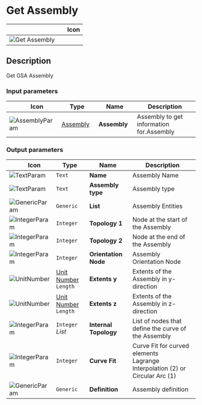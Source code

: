 # Get Assembly
<!--- This file has been auto-generated, do not change it manually! Edit the generator here: https://github.com/arup-group/GSA-Grasshopper/tree/main/DocsGeneration --->

|<img width="150"/> Icon |
| ----------- |
|![Get Assembly](./images/GetAssembly.png) |

## Description

Get GSA Assembly

### Input parameters

|<img width="20"/> Icon |<img width="200"/> Type |<img width="200"/> Name |<img width="1000"/> Description |
| ----------- | ----------- | ----------- | ----------- |
|![AssemblyParam](./images/AssemblyParam.png) |[Assembly](gsagh-assembly-parameter.md) |**Assembly** |Assembly to get information for.Assembly |

### Output parameters

|<img width="20"/> Icon |<img width="200"/> Type |<img width="200"/> Name |<img width="1000"/> Description |
| ----------- | ----------- | ----------- | ----------- |
|![TextParam](./images/TextParam.png) |`Text` |**Name** |Assembly Name |
|![TextParam](./images/TextParam.png) |`Text` |**Assembly type** |Assembly type |
|![GenericParam](./images/GenericParam.png) |`Generic` |**List** |Assembly Entities |
|![IntegerParam](./images/IntegerParam.png) |`Integer` |**Topology 1** |Node at the start of the Assembly |
|![IntegerParam](./images/IntegerParam.png) |`Integer` |**Topology 2** |Node at the end of the Assembly |
|![IntegerParam](./images/IntegerParam.png) |`Integer` |**Orientation Node** |Assembly Orientation Node |
|![UnitNumber](./images/UnitParam.png) |[Unit Number](gsagh-unitnumber-parameter.md)  ` Length ` |**Extents y** |Extents of the Assembly in y-direction |
|![UnitNumber](./images/UnitParam.png) |[Unit Number](gsagh-unitnumber-parameter.md)  ` Length ` |**Extents z** |Extents of the Assembly in z-direction |
|![IntegerParam](./images/IntegerParam.png) |`Integer` _List_ |**Internal Topology** |List of nodes that define the curve of the Assembly |
|![IntegerParam](./images/IntegerParam.png) |`Integer` |**Curve Fit** |Curve Fit for curved elements<br />Lagrange Interpolation (2) or Circular Arc (1) |
|![GenericParam](./images/GenericParam.png) |`Generic` |**Definition** |Assembly definition |

